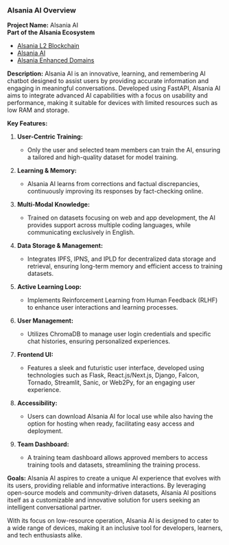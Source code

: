 ### Alsania AI Overview

**Project Name:** Alsania AI  
**Part of the Alsania Ecosystem**
- [Alsania L2 Blockchain](https://github.com/SigmaSauer07/alsania-l2-blockchain)
- [Alsania AI](https://github.com/SigmaSauer07/alsania-ai)
- [Alsania Enhanced Domains](https://github.com/SigmaSauer07/aed)

**Description:**
Alsania AI is an innovative, learning, and remembering AI chatbot designed to assist users by providing accurate information and engaging in meaningful conversations. Developed using FastAPI, Alsania AI aims to integrate advanced AI capabilities with a focus on usability and performance, making it suitable for devices with limited resources such as low RAM and storage.

**Key Features:**

1. **User-Centric Training:**
   - Only the user and selected team members can train the AI, ensuring a tailored and high-quality dataset for model training.

2. **Learning & Memory:**
   - Alsania AI learns from corrections and factual discrepancies, continuously improving its responses by fact-checking online.

3. **Multi-Modal Knowledge:**
   - Trained on datasets focusing on web and app development, the AI provides support across multiple coding languages, while communicating exclusively in English.

4. **Data Storage & Management:**
   - Integrates IPFS, IPNS, and IPLD for decentralized data storage and retrieval, ensuring long-term memory and efficient access to training datasets.

5. **Active Learning Loop:**
   - Implements Reinforcement Learning from Human Feedback (RLHF) to enhance user interactions and learning processes.

6. **User Management:**
   - Utilizes ChromaDB to manage user login credentials and specific chat histories, ensuring personalized experiences.

7. **Frontend UI:**
   - Features a sleek and futuristic user interface, developed using technologies such as Flask, React.js/Next.js, Django, Falcon, Tornado, Streamlit, Sanic, or Web2Py, for an engaging user experience.

8. **Accessibility:**
   - Users can download Alsania AI for local use while also having the option for hosting when ready, facilitating easy access and deployment.

9. **Team Dashboard:**
   - A training team dashboard allows approved members to access training tools and datasets, streamlining the training process.

**Goals:**
Alsania AI aspires to create a unique AI experience that evolves with its users, providing reliable and informative interactions. By leveraging open-source models and community-driven datasets, Alsania AI positions itself as a customizable and innovative solution for users seeking an intelligent conversational partner.

With its focus on low-resource operation, Alsania AI is designed to cater to a wide range of devices, making it an inclusive tool for developers, learners, and tech enthusiasts alike.
